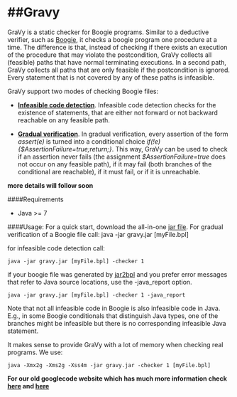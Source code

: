 ##Gravy
=====

GraVy is a static checker for Boogie programs. Similar to a deductive verifier, such as [Boogie](http://boogie.codeplex.com/), it checks a boogie program one procedure at a time. The difference is that, instead of checking if there exists an execution of the procedure that may violate the postcondition, GraVy collects all (feasible) paths that have normal terminating executions. In a second path, GraVy collects all paths that are only feasible if the postcondition is ignored. Every statement that is not covered by any of these paths is infeasible. 


GraVy support two modes of checking Boogie files:
- **[Infeasible code detection](http://iist.unu.edu/sites/iist.unu.edu/files/biblio/cav12.pdf)**. Infeasible code detection checks for the existence of statements, that are either not forward or not backward reachable on any feasible path.

- **[Gradual verification](http://www.csl.sri.com/users/schaef/nfm14.pdf)**. In gradual verification, every assertion of the form *assert(e)* is turned into a conditional choice *if(!e){$AssertionFailure=true;return;}*. This way, GraVy can be used to check if an assertion never fails (the assignment *$AssertionFailure=true* does not occur on any feasible path), if it may fail (both branches of the conditional are reachable), if it must fail, or if it is unreachable.  

**more details will follow soon**

####Requirements
- Java >= 7

####Usage:
For a quick start, download the all-in-one [jar file](https://github.com/martinschaef/gravy/blob/master/gravy/dist/gravy.jar). For gradual verification of a Boogie file call:
    java -jar gravy.jar [myFile.bpl]
    
for infeasible code detection call: 

    java -jar gravy.jar [myFile.bpl] -checker 1
    
if your boogie file was generated by [jar2bpl](https://github.com/martinschaef/jar2bpl) and you prefer error messages that refer to Java source locations, use the -java_report option.

    java -jar gravy.jar [myFile.bpl] -checker 1 -java_report

Note that not all infeasible code in Boogie is also infeasible code in Java. E.g., in some Boogie conditionals that distinguish Java types, one of the branches might be infeasible but there is no corresponding infeasible Java statement.

It makes sense to provide GraVy with a lot of memory when checking real programs. We use:

    java -Xmx2g -Xms2g -Xss4m -jar gravy.jar -checker 1 [myFile.bpl]
    
**For our old googlecode website which has much more information check [here](https://code.google.com/p/jimple2boogie/) and [here](https://code.google.com/p/joogie/)**    
    
